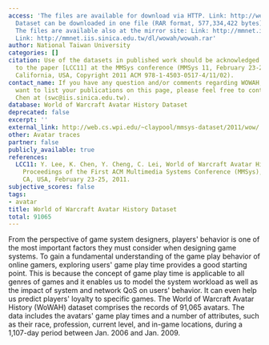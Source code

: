 ```yaml
---
access: 'The files are available for download via HTTP. Link: http://web.cs.wpi.edu/~claypool/mmsys-dataset/2011/wow/
  Dataset can be downloaded in one file (RAR format, 577,334,422 bytes): Link: http://web.cs.wpi.edu/~claypool/mmsys-dataset/2011/wow/wowah.rar
  The files are available also at the mirror site: Link: http://mmnet.iis.sinica.edu.tw/dl/wowah/
  Link: http://mmnet.iis.sinica.edu.tw/dl/wowah/wowah.rar'
author: National Taiwan University
categories: []
citation: Use of the datasets in published work should be acknowledged by a full citation
  to the paper [LCC11] at the MMSys conference (MMSys 11, February 23-25, San Jose,
  California, USA, Copyright 2011 ACM 978-1-4503-0517-4/11/02).
contact_name: If you have any question and/or comments regarding WOWAH, or if you
  want to list your publications on this page, please feel free to contact Kuan-Ta
  Chen at (swc@iis.sinica.edu.tw).
database: World of Warcraft Avatar History Dataset
deprecated: false
excerpt: ''
external_link: http://web.cs.wpi.edu/~claypool/mmsys-dataset/2011/wow/
other: Avatar traces
partner: false
publicly_available: true
references:
  LCC11: Y. Lee, K. Chen, Y. Cheng, C. Lei, World of Warcraft Avatar History Dataset,
    Proceedings of the First ACM Multimedia Systems Conference (MMSys), San Jose,
    CA, USA, February 23-25, 2011.
subjective_scores: false
tags:
- avatar
title: World of Warcraft Avatar History Dataset
total: 91065
---
```


From the perspective of game system designers, players' behavior is one of the most important factors they must consider when designing game systems. To gain a fundamental understanding of the game play behavior of online gamers, exploring users' game play time provides a good starting point. This is because the concept of game play time is applicable to all genres of games and it enables us to model the system workload as well as the impact of system and network QoS on users' behavior. It can even help us predict players' loyalty to specific games. The World of Warcraft Avatar History (WoWAH) dataset comprises the records of 91,065 avatars. The data includes the avatars' game play times and a number of attributes, such as their race, profession, current level, and in-game locations, during a 1,107-day period between Jan. 2006 and Jan. 2009.